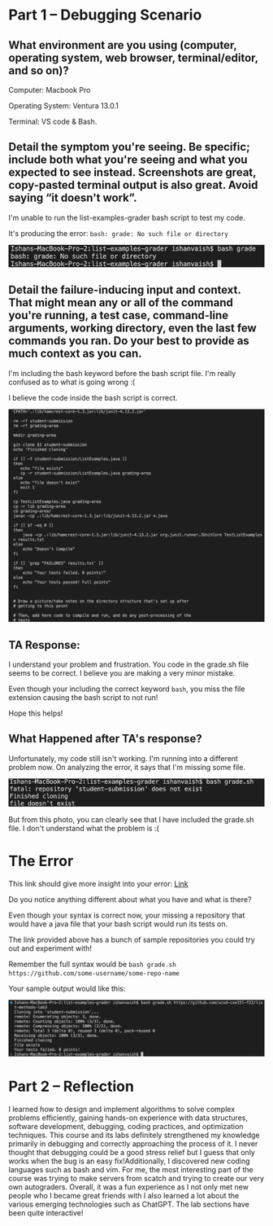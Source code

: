 # Part 1 – Debugging Scenario

## What environment are you using (computer, operating system, web browser, terminal/editor, and so on)?

Computer: Macbook Pro 

Operating System: Ventura 13.0.1

Terminal: VS code & Bash.

## Detail the symptom you're seeing. Be specific; include both what you're seeing and what you expected to see instead. Screenshots are great, copy-pasted terminal output is also great. Avoid saying “it doesn't work”.

I'm unable to run the list-examples-grader bash script to test my code.

It's producing the error: ```bash: grade: No such file or directory```

![](f1.png)

## Detail the failure-inducing input and context. That might mean any or all of the command you're running, a test case, command-line arguments, working directory, even the last few commands you ran. Do your best to provide as much context as you can.

I'm including the bash keyword before the bash script file. I'm really confused as to what is going wrong :(

I believe the code inside the bash script is correct.

![](f2.png)

## TA Response:

I understand your problem and frustration. You code in the grade.sh file seems to be correct. I believe you are making a very minor mistake.

Even though your including the correct keyword ```bash```, you miss the file extension causing the bash script to not run!

Hope this helps!

## What Happened after TA's response?

Unfortunately, my code still isn't working. I'm running into a different problem now. On analyzing the error, it says that I'm missing some file.

![](f3.png)

But from this photo, you can clearly see that I have included the grade.sh file. I don't understand what the problem is :(

# The Error

This link should give more insight into your error: [Link](https://ucsd-cse15l-s23.github.io/week/week6/)

Do you notice anything different about what you have and what is there?

Even though your syntax is correct now, your missing a repository that would have a java file that your bash script would run its tests on.

The link provided above has a bunch of sample repositories you could try out and experiment with!

Remember the full syntax would be ```bash grade.sh https://github.com/some-username/some-repo-name```

Your sample output would like this:

![](f4.png)

# Part 2 – Reflection

I learned how to design and implement algorithms to solve complex problems efficiently, gaining hands-on experience with data structures, software development, debugging, coding practices, and optimization techniques. This course and its labs definitely strengthened my knowledge primarily in debugging and correctly approaching the process of it. I never thought that debugging could be a good stress relief but I guess that only works when the bug is an easy fix!Additionally, I discovered new coding languages such as bash and vim. For me, the most interesting part of the course was trying to make servers from scatch and trying to create our very own autograders. Overall, it was a fun experience as I not only met new people who I became great friends with I also learned a lot about the various emerging technologies such as ChatGPT. The lab sections have been quite interactive!
